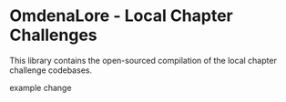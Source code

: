 # OmdenaLore - Local Chapter Challenges


This library contains the open-sourced compilation of the local chapter challenge codebases.


example change
